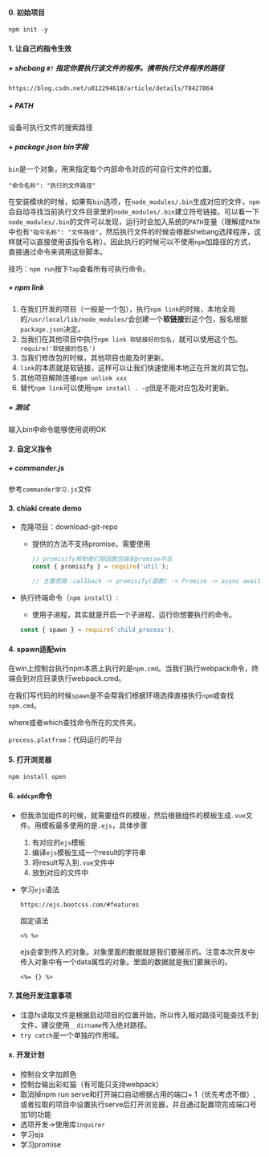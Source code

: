 #### 0. 初始项目

`npm init -y`

#### 1. 让自己的指令生效

##### + shebang `#!` 指定你要执行该文件的程序。携带执行文件程序的路径

```http
https://blog.csdn.net/u012294618/article/details/78427864
```

##### + PATH 

设备可执行文件的搜索路径

##### + package.json bin字段

`bin`是一个对象，用来指定每个内部命令对应的可自行文件的位置。

`"命令名称": "执行的文件路径"`

在安装模块的时候，如果有`bin`选项，在`node_modules/.bin`生成对应的文件，`npm`会自动寻找当前执行文件目录里的`node_modules/.bin`建立符号链接。可以看一下`node_modules/.bin`的文件可以发现，运行时会加入系统的`PATH`变量（理解成`PATH`中也有`"指令名称": "文件路径"`，然后执行文件的时候会根据shebang选择程序，这样就可以直接使用该指令名称）。因此执行的时候可以不使用`npm`加路径的方式，直接通过命令来调用这些脚本。

技巧：`npm run`按下`Tap`查看所有可执行命令。

##### + npm link

1. 在我们开发的项目（一般是一个包），执行`npm link`的时候，本地全局的`/usr/local/lib/node_modules/`会创建一个**软链接**到这个包，报名根据`package.json`决定。
2. 当我们在其他项目中执行`npm link 软链接好的包名`，就可以使用这个包。`require('软链接的包名')`
3. 当我们修改包的时候，其他项目也能及时更新。
4. `link`的本质就是软链接，这样可以让我们快速使用本地正在开发的其它包。
5. 其他项目解除连接`npm unlink xxx`
6. 替代`npm link`可以使用`npm install . -g`但是不能对应包及时更新。

##### + 测试

输入bin中命令能够使用说明OK

#### 2. 自定义指令

##### + commander.js

参考`commander学习.js`文件

#### 3. chiaki create demo

+ 克隆项目：download-git-repo

  + 提供的方法不支持promise，需要使用

    ```js
    // promisify帮助我们把函数包装到promise中去
    const { promisify } = require('util');
    ```

    ```js
    // 主要思路：callback -> promisify(函数) -> Promise -> async await
    ```

+ 执行终端命令（`npm install`）:

  + 使用子进程，其实就是开启一个子进程，运行你想要执行的命令。

  ```js
  const { spawn } = require('child_process');
  
  ```


#### 4. spawn适配win

在win上控制台执行npm本质上执行的是`npm.cmd`。当我们执行webpack命令，终端会到对应目录执行webpack.cmd。

在我们写代码的时候`spawn`是不会帮我们根据环境选择直接执行`npm`或查找`npm.cmd`。

where或者which查找命令所在的文件夹。

`process.platfrom`：代码运行的平台

#### 5. 打开浏览器

`npm install open`

#### 6. `addcpn`命令

+ 但我添加组件的时候，就需要组件的模板，然后根据组件的模板生成`.vue`文件。用模板最多使用的是`.ejs`，具体步骤
  1. 有对应的`ejs`模板
  2. 编译`ejs`模板生成一个result的字符串
  3. 将result写入到`.vue`文件中
  4. 放到对应的文件中

+ 学习`ejs`语法

  ```http
  https://ejs.bootcss.com/#features
  
  ```

  固定语法

  ```ejs
  <% %>
  ```

  ejs会拿到传入的对象。对象里面的数据就是我们要展示的。注意本次开发中传入对象中有一个data属性的对象。里面的数据就是我们要展示的。

  ```ejs
  <%= {} %>
  ```


#### 7. 其他开发注意事项

+ 注意fs读取文件是根据启动项目的位置开始，所以传入相对路径可能查找不到文件，建议使用`__dirname`传入绝对路径。
+ `try catch`是一个单独的作用域。





#### x. 开发计划

+ 控制台文字加颜色
+ 控制台输出彩虹猫（有可能只支持webpack）
+ 取消掉npm run serve和打开端口自动根据占用的端口+ 1（优先考虑不做）,或者拉取的项目中设置执行serve后打开浏览器，并且通过配置项完成端口号加1的功能
+ 选项开发->使用库`inquirer`
+ 学习ejs
+ 学习promise





